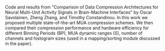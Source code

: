 Code and results from "Comparison of Data Compression Architectures for Neural Multi-Unit Activity Signals in Brain-Machine Interfaces" by Oscar Savolainen, Zheng Zhang, and Timothy Constandinou. In this work we proposed multiple state-of-the-art MUA compression schemes. We then compared their compression performance and hardware efficiency for different Binning Periods (BP), MUA dynamic ranges (S), number of channels and histogram sizes (used in a mapping/sorting module discussed in the paper).
